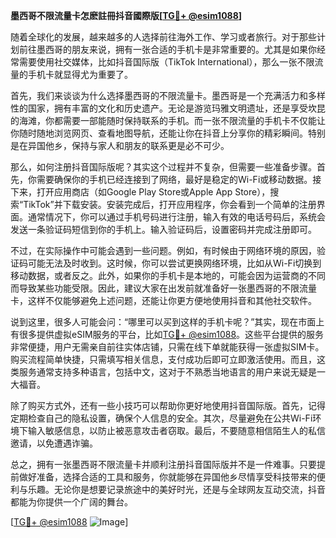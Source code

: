 **墨西哥不限流量卡怎麽註冊抖音國際版[[TG💪+ @esim1088](https://t.me/s/esim1088)]**

随着全球化的发展，越来越多的人选择前往海外工作、学习或者旅行。对于那些计划前往墨西哥的朋友来说，拥有一张合适的手机卡是非常重要的。尤其是如果你经常需要使用社交媒体，比如抖音国际版（TikTok International），那么一张不限流量的手机卡就显得尤为重要了。

首先，我们来谈谈为什么选择墨西哥的不限流量卡。墨西哥是一个充满活力和多样性的国家，拥有丰富的文化和历史遗产。无论是游览玛雅文明遗址，还是享受坎昆的海滩，你都需要一部能随时保持联系的手机。而一张不限流量的手机卡不仅能让你随时随地浏览网页、查看地图导航，还能让你在抖音上分享你的精彩瞬间。特别是在异国他乡，保持与家人和朋友的联系更是必不可少。

那么，如何注册抖音国际版呢？其实这个过程并不复杂，但需要一些准备步骤。首先，你需要确保你的手机已经连接到了网络，最好是稳定的Wi-Fi或移动数据。接下来，打开应用商店（如Google Play Store或Apple App Store），搜索“TikTok”并下载安装。安装完成后，打开应用程序，你会看到一个简单的注册界面。通常情况下，你可以通过手机号码进行注册，输入有效的电话号码后，系统会发送一条验证码短信到你的手机上。输入验证码后，设置密码并完成注册即可。

不过，在实际操作中可能会遇到一些问题。例如，有时候由于网络环境的原因，验证码可能无法及时收到。这时候，你可以尝试更换网络环境，比如从Wi-Fi切换到移动数据，或者反之。此外，如果你的手机卡是本地的，可能会因为运营商的不同而导致某些功能受限。因此，建议大家在出发前就准备好一张墨西哥的不限流量卡，这样不仅能够避免上述问题，还能让你更方便地使用抖音和其他社交软件。

说到这里，很多人可能会问：“哪里可以买到这样的手机卡呢？”其实，现在市面上有很多提供虚拟eSIM服务的平台，比如[TG💪+ @esim1088](https://t.me/s/esim1088)。这些平台提供的服务非常便捷，用户无需亲自前往实体店铺，只需在线下单就能获得一张虚拟SIM卡。购买流程简单快捷，只需填写相关信息，支付成功后即可立即激活使用。而且，这类服务通常支持多种语言，包括中文，这对于不熟悉当地语言的用户来说无疑是一大福音。

除了购买方式外，还有一些小技巧可以帮助你更好地使用抖音国际版。首先，记得定期检查自己的隐私设置，确保个人信息的安全。其次，尽量避免在公共Wi-Fi环境下输入敏感信息，以防止被恶意攻击者窃取。最后，不要随意相信陌生人的私信邀请，以免遭遇诈骗。

总之，拥有一张墨西哥不限流量卡并顺利注册抖音国际版并不是一件难事。只要提前做好准备，选择合适的工具和服务，你就能够在异国他乡尽情享受科技带来的便利与乐趣。无论你是想要记录旅途中的美好时光，还是与全球网友互动交流，抖音都能为你提供一个广阔的舞台。

[[TG💪+ @esim1088](https://t.me/s/esim1088) ![Image](https://i.postimg.cc/4NQfJmqS/Snipaste-2025-05-13-00-14-12.png)]